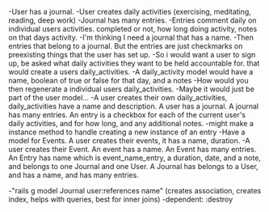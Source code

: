 -User has a journal.
-User creates daily activities (exercising, meditating, reading, deep work)
-Journal has many entries.
-Entries comment daily on individual users activities. completed or not, how long doing activity, notes on that days activity.
-I'm thinking I need a journal that has a name.
-Then entries that belong to a journal. But the entries are just checkmarks on preexisting things that the user has set up.
-So i would want a user to sign up, be asked what daily activities they want to be held accountable for. that would create a users daily_activities.
-A daily_activity model would have a name, boolean of true or false for that day, and a notes
-How would you then regenerate a individual users daily_activities.
-Maybe it would just be part of the user model...
-A user creates their own daily_activities, daily_activities have a name and description. A user has a journal. A journal has many entries. An entry is a checkbox for each of the current user's daily activities, and for how long, and any additional notes.
-might make a instance method to handle creating a new instance of an entry
-Have a model for Events. A user creates their events, it has a name, duration.
-A user creates their Event. An event has a name. An Event has many entries. An Entry has name which is event_name_entry, a duration, date, and a note, and belongs to one Journal and one User. A Journal has belongs to a User, and has a name, and has many entries.

-"rails g model Journal user:references name" (creates association, creates index, helps with queries, best for inner joins)
-dependent: :destroy
